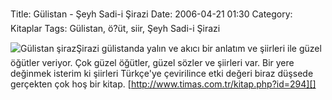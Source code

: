 Title: Gülistan - Şeyh Sadi-i Şirazi
Date: 2006-04-21 01:30
Category: Kitaplar
Tags: Gülistan, ö?üt, siir, Şeyh Sadi-i Şirazi

![Gülistan şiraz][]Şirazi gülistanda yalın ve akıcı bir anlatım ve
şiirleri ile güzel öğütler veriyor.<!--more--> Çok güzel öğütler, güzel
sözler ve şiirleri var. Bir yere değinmek isterim ki şiirleri Türkçe'ye
çevirilince etki değeri biraz düşsede gerçekten çok hoş bir kitap.
[http://www.timas.com.tr/kitap.php?id=294][]

  [Gülistan şiraz]: http://www.fatihhayrioglu.com/images/themes/OneColumn/img/sark_gulistan.jpg
    "Gülistan şiraz"
  [http://www.timas.com.tr/kitap.php?id=294]: http://www.timas.com.tr/kitap.php?id=294
